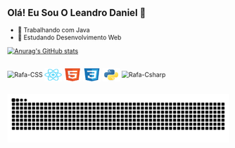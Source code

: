 ## Olá! Eu Sou O Leandro Daniel 👋

- 🔭 Trabalhando com Java
- 🌱 Estudando Desenvolvimento Web
  
[![Anurag's GitHub stats](https://github-readme-stats.vercel.app/api?username=LD-Daniel&show_icons=true&theme=tokyonight)](https://github.com/LD-Daniel)

<div style="display: inline_block"><br>
  <img align="center" alt="Rafa-CSS" height="30" width="40" src="https://cdn.jsdelivr.net/gh/devicons/devicon@latest/icons/java/java-original.svg" />
  <img align="center" alt="Rafa-React" height="30" width="40" src="https://raw.githubusercontent.com/devicons/devicon/master/icons/react/react-original.svg">
  <img align="center" alt="Rafa-HTML" height="30" width="40" src="https://raw.githubusercontent.com/devicons/devicon/master/icons/html5/html5-original.svg">
  <img align="center" alt="Rafa-CSS" height="30" width="40" src="https://raw.githubusercontent.com/devicons/devicon/master/icons/css3/css3-original.svg">
  <img align="center" alt="Rafa-Python" height="30" width="40" src="https://raw.githubusercontent.com/devicons/devicon/master/icons/python/python-original.svg">
  <img align="center" alt="Rafa-Csharp" height="30" width="40" src="https://cdn.jsdelivr.net/gh/devicons/devicon@latest/icons/cplusplus/cplusplus-original.svg">

</div>

##

<picture align="center">
  <source media="(prefers-color-scheme: dark)" srcset="https://raw.githubusercontent.com/LD-Daniel/LD-Daniel/output/github-contribution-grid-snake-dark.svg">
  <source media="(prefers-color-scheme: light)" srcset="https://raw.githubusercontent.com/LD-Daniel/LD-Daniel/output/github-contribution-grid-snake-dark.svg">
  <img align="center" alt="github contribution grid snake animation" src="https://raw.githubusercontent.com/LD-Daniel/LD-Daniel/output/github-contribution-grid-snake.svg">
</picture>      
          
